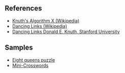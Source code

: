 ## References
* [Knuth's Algorithm X (Wikipedia)](https://en.wikipedia.org/wiki/Algorithm_X "Knuth's Algorithm X (Wikipedia)")
* [Dancing Links (Wikipedia)](https://en.wikipedia.org/wiki/Dancing_Links "Dancing Links (Wikipedia)")
* [Dancing Links Donald E. Knuth, Stanford University](https://arxiv.org/pdf/cs/0011047v1.pdf "Dancing Links Donald E. Knuth, Stanford University")

## Samples
* [Eight queens puzzle](./EightQueens)
* [Mini-Crosswords](./MiniCrossword)